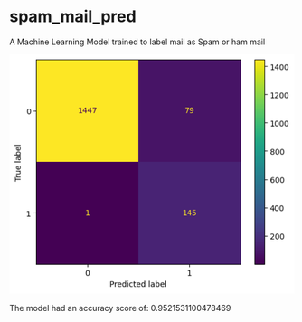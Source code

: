# spam_mail_pred
A Machine Learning Model trained to label mail as Spam or ham mail

![spam_mail_matrix](https://github.com/ladiyusuph/spam_mail_pred/blob/main/image/download.png "Confusion Matrix")

The model had an accuracy score of: 0.9521531100478469
